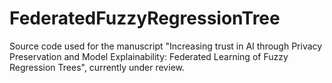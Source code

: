 # FederatedFuzzyRegressionTree
Source code used for the manuscript "Increasing trust in AI through Privacy Preservation and Model Explainability: Federated Learning of Fuzzy Regression Trees", currently under review.
